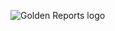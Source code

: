 ![Golden Reports logo](https://github.com/golden-reports/art/raw/main/highres/customcolor/full/customcolor_logo_customcolor_background.png "Golden Reports logo")